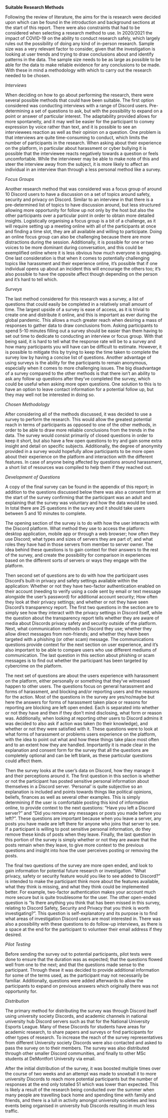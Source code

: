 **Suitable Research Methods**

Following the review of literature, the aims for the is research were decided upon which can be found in the introduction and background sections at the start of this report. There were also constraints that had to be considered when selecting a research method to use. In 2020/2021 the impact of COVID-19 on the ability to conduct research safely, which largely rules out the possibility of doing any kind of in-person research. Sample size was a very relevant factor to consider, given that the investigation is looking at user trends and trying to draw conclusions about and identify patterns in the data. The sample size needs to be as large as possible to be able for the data to make reliable evidence for any conclusions to be made. With these in mind a methodology with which to carry out the research needed to be chosen. 

*Interviews*

When deciding on how to go about performing the research, there were several possible methods that could have been suitable. The first option considered was conducting interviews with a range of Discord users. Pre-determining a set of questions to ask, but with the possibility to expand on a point or answer of particular interest. The adaptability provided allows for more spontaneity, and it may well be easier for the participant to convey expression by voice rather than text, and it is possible to see an interviewees reaction as well as their opinion on a question. One problem is that interviews are quite time-consuming to conduct, which limits the number of participants in the research. When asking about their experience on the platform, in particular about harassment or cyber bullying it is possible that the interviewee reacts negatively towards a question or feels uncomfortable. While the interviewer may be able to make note of this and steer the interview away from the subject, it is more likely to affect an individual in an interview than through a less personal method like a survey. 

*Focus Groups*

Another research method that was considered was a focus group of around 10 Discord users to have a discussion on a set of topics around safety, security and privacy on Discord. Similar to an interview in that there is a pre-determined list of topics to have discussion around, but less structured allowing more opportunity for follow up not only by the host but also the other participants over a particular point in order to obtain more detailed insights. Logistically organising a focus group is a bit of a challenge, as it will require setting up a meeting online with all of the participants at once and finding a time slot, they are all available and willing to participate. Doing an online focus group can also be challenging because there are more distractions during the session. Additionally, it is possible for one or two voices to be more dominant during conversation, and this could be exemplified online where it is less obvious how much everyone is engaging. One last consideration is that when it comes to potentially challenging topics like harassment and their experience online, it’s possible that if one individual opens up about an incident this will encourage the others too; it’s also possible to have the opposite affect though depending on the person and it’s hard to tell which. 

*Surveys*

The last method considered for this research was a survey, a list of questions that could easily be completed in a relatively small amount of time. The largest upside of a survey is ease of access, as it is trivial to create one and distribute it online, and this is important as ever during the global pandemic. This allows a much greater reach when desiring a mass of responses to gather data to draw conclusions from. Asking participants to spend 5-10 minutes filling out a survey should be easier than them having to set out time to dedicate to conducting an interview or focus group.  With that being said, it is hard to tell what the response rate will be to a survey and how many participants you will have can be difficult to estimate. However, it is possible to mitigate this by trying to keep the time taken to complete the survey low by having a concise list of questions. Another advantage of using surveys is the ability for the participants to remain anonymous, especially when it comes to more challenging issues. The big disadvantage of a survey compared to the other methods is that there isn’t an ability to ask any follow up questions after they’ve completed the survey, which could be useful when asking more open questions. One solution to this is to have an option to leave contact information for a potential follow up, but they may well not be interested in doing so.

*Chosen Methodology*

After considering all of the methods discussed, it was decided to use a survey to perform the research. This would allow the greatest potential reach in terms of participants as opposed to one of the other methods, in order to be able to draw more reliable conclusions from the trends in the data. The survey would consist primarily of closed questions in order to keep it short, but also have a few open questions to try and gain some extra insight and detail on specific subjects. Additionally, the degree of anonymity provided in a survey would hopefully allow participants to be more open about their experience on the platform and interaction with the different features. In case of anyone being affected by questions around harassment, a short list of resources was compiled to help them if they reached out. 

*Development of Questions*

A copy of the final survey can be found in the appendix of this report; in addition to the questions discussed below there was also a consent form at the start of the survey confirming that the participant was an adult and explaining that the survey was voluntary and how the data would be used. In total there are 25 questions in the survey and it should take users between 5 and 10 minutes to complete.

The opening section of the survey is to do with how the user interacts with the Discord platform. What method they use to access the platform: desktop application, mobile app or through a web browser; how often they use Discord; what types and sizes of servers they are part of; and what roles they have had in those servers from member to server owner. The idea behind these questions is to gain context for their answers to the rest of the survey, and create the possibility for comparison in experiences based on the different sorts of servers or ways they engage with the platform.  

Then second set of questions are to do with how the participant uses Discord’s built-in privacy and safety settings available within the application: Whether or not they have two-factor authentication enabled on their account (needing to verify using a code sent by email or text message alongside the user’s password) for additional account security; How often they look at their privacy settings; and whether or not they have seen Discord’s transparency report. The first two questions in the section are to simply see how they interact with the privacy settings in Discord itself, while the question about the transparency report tells whether they are aware of media about Discords privacy safety and security outside of the platform. Next, what communication methods on Discord they use; whether they allow direct messages from non-friends; and whether they have been targeted with a phishing (or other scam) message. The communications questions provide context for the next section on user experience, and it’s also important to be able to compare users who use different mediums of communication. The last question in this section about phishing or scam messages is to find out whether the participant has been targeted by cybercrime on the platform.

The next set of questions are about the users experience with harassment on the platform, either personally or something that they’ve witnessed happen to other users. The questions focus on general harassment and forms of harassment, and blocking and/or reporting users and the reasons for the action. Most of the questions in the survey are yes/no/maybe but here the answers for forms of harassment taken place or reasons for reporting are blocking are left open ended. Each is separated into whether or not they have and then if they don’t mind disclosing, what form or reason was. Additionally, when looking at reporting other users to Discord admins it was decided to also ask if action was taken (to their knowledge), and whether or not they were satisfied with it. These questions were to look at what forms of harassment or problems users experience on the platform, with the idea to point out what and how these things take place most often and to an extent how they are handled. Importantly it is made clear in the explanation and consent form for the survey that all the questions are completely optional and can be left blank, as these particular questions could affect them. 

Then the survey looks at the user’s data on Discord, how they manage it and their perceptions around it. The first question in this section is whether or not the participant has posted sensitive personal information about themselves in a Discord server. ‘Personal’ is quite subjective so an explanation is included and points towards things like political opinions, beliefs, finances as well as several other examples. This is simply determining if the user is comfortable posting this kind of information online, to provide context to the next questions: “Have you left a Discord server?” and “Did you remove any messages or posts you made before you left?”. These questions are important because when you leave a server, any posts you have made are left there for anyone who joins that server to see. If a participant is willing to post sensitive personal information, do they remove these kinds of posts when they leave. Finally, the last question in this portion of the survey is simply whether or not they are aware that the posts remain when they leave, to give more context to the previous questions and insight into how the user perceives posting or removing the posts. 

The final two questions of the survey are more open ended, and look to gain information for potential future research or investigation. “What privacy, safety or security feature would you like to see added to Discord?” is intended to make the participant think more about the features available, what they think is missing, and what they think could be implemented better. For example, two-factor authentication makes your account much more secure but is quite troublesome for the user. The other open-ended question is “Is there anything you think that has been missed in this survey, relating to Discord Safety, Security and Privacy that you think is worth investigating?”. This question is self-explanatory and its purpose is to find what areas of investigation Discord users are most interested in. There was also a possibility with these questions to do follow-up interviews, as there is a space at the end for the participant to volunteer their email address if they desired. 

*Pilot Testing*

Before sending the survey out to potential participants, pilot tests were done to ensure that the duration was as expected; that the questions flowed well from one to the next; and that the questions made sense to the participant. Through these it was decided to provide additional information for some of the terms used, as the participant may not necessarily be familiar. Additionally, questions were added afterwards to allow the participants to expand on previous answers which originally there was not opportunity for.

*Distribution*

The primary method for distributing the survey was through Discord itself using university society Discords, and academic channels in national university hub Discord servers such as that for the National University Esports League. Many of these Discords for students have areas for academic research, to share papers and surveys or find participants for other types of research. To increase the reach of the survey representatives from different University society Discords were also contacted and asked to pass the survey on to their members. The survey was also distributed through other smaller Discord communities, and finally to other MSc students at DeMontfort University via email.

After the initial distribution of the survey, it was boosted multiple times over the course of two weeks and an attempt was made to snowball it to more university Discords to reach more potential participants but the number of responses at the end only totalled 51 which was lower than expected. This is likely a result of the research being conducted over the summer when many people are travelling back home and spending time with family and friends, and there is a lull in activity amongst university societies and less events being organised in university hub Discords resulting in much less traffic. 
